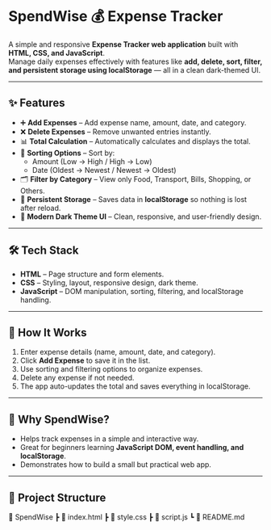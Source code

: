 # SpendWise 💰 Expense Tracker  

A simple and responsive **Expense Tracker web application** built with **HTML, CSS, and JavaScript**.  
Manage daily expenses effectively with features like **add, delete, sort, filter, and persistent storage using localStorage** — all in a clean dark-themed UI.  

---

## ✨ Features  
- ➕ **Add Expenses** – Add expense name, amount, date, and category.  
- ❌ **Delete Expenses** – Remove unwanted entries instantly.  
- 📊 **Total Calculation** – Automatically calculates and displays the total.  
- 🔄 **Sorting Options** – Sort by:  
  - Amount (Low → High / High → Low)  
  - Date (Oldest → Newest / Newest → Oldest)  
- 🗂 **Filter by Category** – View only Food, Transport, Bills, Shopping, or Others.  
- 💾 **Persistent Storage** – Saves data in **localStorage** so nothing is lost after reload.  
- 🎨 **Modern Dark Theme UI** – Clean, responsive, and user-friendly design.  

---

## 🛠 Tech Stack  
- **HTML** – Page structure and form elements.  
- **CSS** – Styling, layout, responsive design, dark theme.  
- **JavaScript** – DOM manipulation, sorting, filtering, and localStorage handling.  

---

## 🚀 How It Works  
1. Enter expense details (name, amount, date, and category).  
2. Click **Add Expense** to save it in the list.  
3. Use sorting and filtering options to organize expenses.  
4. Delete any expense if not needed.  
5. The app auto-updates the total and saves everything in localStorage.  

---

## 🎯 Why SpendWise?  
- Helps track expenses in a simple and interactive way.  
- Great for beginners learning **JavaScript DOM, event handling, and localStorage**.  
- Demonstrates how to build a small but practical web app.  

---

## 📂 Project Structure  
📁 SpendWise
┣ 📜 index.html
┣ 📜 style.css
┣ 📜 script.js
┗ 📜 README.md
